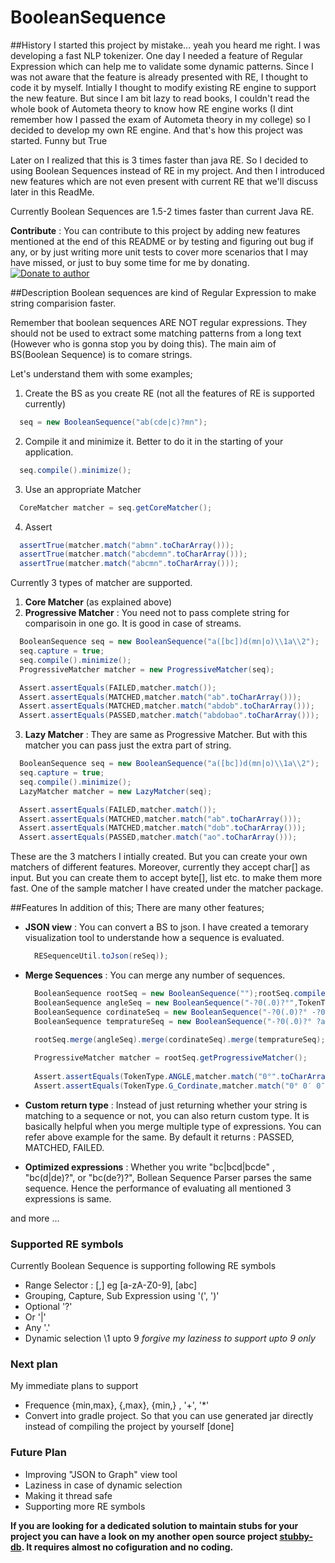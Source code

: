 # BooleanSequence

##History
I started this project by mistake... yeah you heard me right. I was developing a fast NLP tokenizer. One day I needed a feature of Regular Expression which can help me to validate some dynamic patterns. Since I was not aware that the feature is already presented with RE, I thought to code it by myself. Intially I thought to modify existing RE engine to support the new feature. But since I am bit lazy to read books, I couldn't read the whole book of Autometa theory to know how RE engine works (I dint remember how I passed the exam of Autometa theory in my college) so I decided to develop my own RE engine. And that's how this project was started. Funny but True

Later on I realized that this is 3 times faster than java RE. So I decided to using Boolean Sequences instead of RE in my project. And then I introduced new features which are not even present with current RE that we'll discuss later in this ReadMe.

Currently Boolean Sequences are 1.5-2 times faster than current Java RE.

**Contribute** : You can contribute to this project by adding new features mentioned at the end of this README or by testing and figuring out bug if any, or by just writing more unit tests to cover more scenarios that I may have missed, or just to buy some time for me by donating. [![Donate to author](https://www.paypalobjects.com/en_US/i/btn/btn_donate_SM.gif)](https://www.paypal.com/cgi-bin/webscr?cmd=_s-xclick&hosted_button_id=KQJAX48SPUKNC)

##Description
Boolean sequences are kind of Regular Expression to make string comparision faster.

Remember that boolean sequences ARE NOT regular expressions. They should not be used to extract some matching patterns from a long text (However who is gonna stop you by doing this). The main aim of BS(Boolean Sequence) is to comare strings.

Let's understand them with some examples;

1. Create the BS as you create RE (not all the features of RE is supported currently)

  ```java
	seq = new BooleanSequence("ab(cde|c)?mn");
  ```
2. Compile it and minimize it. Better to do it in the starting of your application.

  ```java
	seq.compile().minimize();
  ```
  
3. Use an appropriate Matcher

  ```java
	CoreMatcher matcher = seq.getCoreMatcher();
  ```
4. Assert

  ```java
    assertTrue(matcher.match("abmn".toCharArray()));
    assertTrue(matcher.match("abcdemn".toCharArray()));
    assertTrue(matcher.match("abcmn".toCharArray()));
  ```

Currently 3 types of matcher are supported.

1. **Core Matcher** (as explained above)
2. **Progressive Matcher** : You need not to pass complete string for comparisoin in one go. It is good in case of streams.
  
  ```java
	BooleanSequence seq = new BooleanSequence("a([bc])d(mn|o)\\1a\\2");
	seq.capture = true;
	seq.compile().minimize();
	ProgressiveMatcher matcher = new ProgressiveMatcher(seq);

	Assert.assertEquals(FAILED,matcher.match());
	Assert.assertEquals(MATCHED,matcher.match("ab".toCharArray()));
	Assert.assertEquals(MATCHED,matcher.match("abdob".toCharArray()));
	Assert.assertEquals(PASSED,matcher.match("abdobao".toCharArray()));
  ```
  
3. **Lazy Matcher** : They are same as Progressive Matcher. But with this matcher you can pass just the extra part of string.
  
  ```java
	BooleanSequence seq = new BooleanSequence("a([bc])d(mn|o)\\1a\\2");
	seq.capture = true;
	seq.compile().minimize();
	LazyMatcher matcher = new LazyMatcher(seq);

	Assert.assertEquals(FAILED,matcher.match());
	Assert.assertEquals(MATCHED,matcher.match("ab".toCharArray()));
	Assert.assertEquals(MATCHED,matcher.match("dob".toCharArray()));
	Assert.assertEquals(PASSED,matcher.match("ao".toCharArray()));
  ```
  
These are the 3 matchers I intially created. But you can create your own matchers of different features. Moreover, currently they accept char[] as input. But you can create them to accept byte[], list etc. to make them more fast. One of the sample matcher I have created under the matcher package.

##Features
In addition of this; There are many other features;

* **JSON view** : You can convert a BS to json. I have created a temorary visualization tool to understande how a sequence is evaluated.
  
  ```java
	RESequenceUtil.toJson(reSeq));
  ```
* **Merge Sequences** : You can merge any number of sequences.
  
  ```java
	BooleanSequence rootSeq = new BooleanSequence("");rootSeq.compile().minimize();
	BooleanSequence angleSeq = new BooleanSequence("-?0(.0)?°",TokenType.ANGLE); angleSeq.compile().minimize();
	BooleanSequence cordinateSeq = new BooleanSequence("-?0(.0)?° -?0(.0)?['′] -?0(.0)?[\"″] a",TokenType.G_Cordinate);cordinateSeq.compile().minimize();
	BooleanSequence tempratureSeq = new BooleanSequence("-?0(.0)?° ?a",TokenType.TEMPRATURE);tempratureSeq.compile().minimize();

	rootSeq.merge(angleSeq).merge(cordinateSeq).merge(tempratureSeq);
	 
	ProgressiveMatcher matcher = rootSeq.getProgressiveMatcher();
	 
	Assert.assertEquals(TokenType.ANGLE,matcher.match("0°".toCharArray()));
	Assert.assertEquals(TokenType.G_Cordinate,matcher.match("0° 0′ 0″ a".toCharArray()));
  ```
  
* **Custom return type** : Instead of just returning whether your string is matching to a sequence or not, you can also return custom type. It is basically helpful when you merge multiple type of expressions. You can refer above example for the same. By default it returns : PASSED, MATCHED, FAILED.
	
* **Optimized expressions** : Whether you write "bc|bcd|bcde" , "bc(d|de)?", or "bc(de?)?", Bollean Sequence Parser parses the same sequence. Hence the performance of evaluating all mentioned 3 expressions is same.

and more ...

### Supported RE symbols
Currently Boolean Sequence is supporting following RE symbols

* Range Selector : [,] eg [a-zA-Z0-9], [abc]
* Grouping, Capture, Sub Expression using '(', ')'
* Optional '?'
* Or '|'
* Any '.'
* Dynamic selection \\1 upto 9 *forgive my laziness to support upto 9 only*


### Next plan
My immediate plans to support 
* Frequence {min,max}, {,max}, {min,} , '+', '*'
* Convert into gradle project. So that you can use generated jar directly instead of compiling the project by yourself [done]


### Future Plan
* Improving "JSON to Graph" view tool
* Laziness in case of dynamic selection
* Making it thread safe
* Supporting more RE symbols


**If you are looking for a dedicated solution to maintain stubs for your project you can have a look on my another open source project [stubby-db](https://github.com/NaturalIntelligence/StubbyDB). It requires almost no cofiguration and no coding.**
